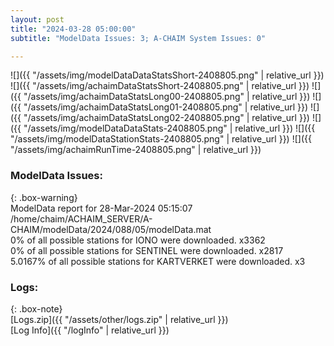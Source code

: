 ```yaml
---
layout: post
title: "2024-03-28 05:00:00"
subtitle: "ModelData Issues: 3; A-CHAIM System Issues: 0"

---
```


![]({{ "/assets/img/modelDataDataStatsShort-2408805.png" | relative_url }})
![]({{ "/assets/img/achaimDataStatsShort-2408805.png" | relative_url }})
![]({{ "/assets/img/achaimDataStatsLong00-2408805.png" | relative_url }})
![]({{ "/assets/img/achaimDataStatsLong01-2408805.png" | relative_url }})
![]({{ "/assets/img/achaimDataStatsLong02-2408805.png" | relative_url }})
![]({{ "/assets/img/modelDataDataStats-2408805.png" | relative_url }})
![]({{ "/assets/img/modelDataStationStats-2408805.png" | relative_url }})
![]({{ "/assets/img/achaimRunTime-2408805.png" | relative_url }})


### ModelData Issues:  
  
{: .box-warning}  
 ModelData report for 28-Mar-2024 05:15:07   
 /home/chaim/ACHAIM_SERVER/A-CHAIM/modelData/2024/088/05/modelData.mat   
 0% of all possible stations for IONO were downloaded. x3362   
 0% of all possible stations for SENTINEL were downloaded. x2817   
 5.0167% of all possible stations for KARTVERKET were downloaded. x3   
  


### Logs:  
  
{: .box-note}  
[Logs.zip]({{ "/assets/other/logs.zip" | relative_url }})  
[Log Info]({{ "/logInfo" | relative_url }})  
